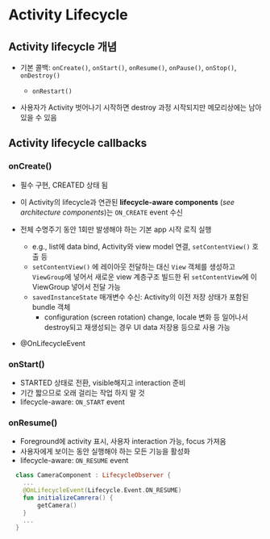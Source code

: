 # Activity Lifecycle

## Activity lifecycle 개념
- 기본 콜백: `onCreate()`, `onStart()`, `onResume()`, `onPause()`, `onStop()`, `onDestroy()`
  - `onRestart()`
  
- 사용자가 Activity 벗어나기 시작하면 destroy 과정 시작되지만 메모리상에는 남아 있을 수 있음

## Activity lifecycle callbacks
### onCreate()
- 필수 구현, CREATED 상태 됨
- 이 Activity의 lifecycle과 연관된 **lifecycle-aware components** (*see architecture components*)는 `ON_CREATE` event 수신
- 전체 수명주기 동안 1회만 발생해야 하는 기본 app 시작 로직 실행
  - e.g., list에 data bind, Activity와 view model 연결, `setContentView()` 호출 등
  - `setContentView()` 에 레이아웃 전달하는 대신 `View` 객체를 생성하고 `ViewGroup`에 넣어서 새로운 view 계층구조 빌드한 뒤 `setContentView`에 이 ViewGroup 넣어서 전달 가능
  - `savedInstanceState` 매개변수 수신: Activity의 이전 저장 상태가 포함된 bundle 객체
    - configuration (screen rotation) change, locale 변화 등 일어나서 destroy되고 재생성되는 경우 UI data 저장용 등으로 사용 가능
    
- @OnLifecycleEvent

### onStart()
- STARTED 상태로 전환, visible해지고 interaction 준비
- 기간 짧으므로 오래 걸리는 작업 하지 말 것
- lifecycle-aware: `ON_START` event

### onResume()
- Foreground에 activity 표시, 사용자 interaction 가능, focus 가져옴
- 사용자에게 보이는 동안 실행해야 하는 모든 기능을 활성화
- lifecycle-aware: `ON_RESUME` event
```kotlin
  class CameraComponent : LifecycleObserver {
    ...
    @OnLifecycleEvent(Lifecycle.Event.ON_RESUME)
    fun initializeCamrera() {
        getCamera()
    }
    ...
  }
```  
